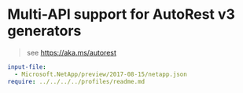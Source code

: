 # Multi-API support for AutoRest v3 generators

> see https://aka.ms/autorest

``` yaml $(enable-multi-api)
input-file:
  - Microsoft.NetApp/preview/2017-08-15/netapp.json
require: ../../../../profiles/readme.md
```
